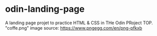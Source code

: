# odin-landing-page
A landing page projet to practice HTML & CSS in THe Odin PRoject TOP.
"coffe.png" image source: https://www.pngegg.com/en/png-pfkxb
